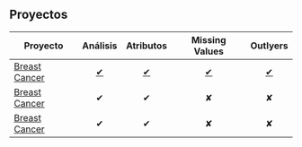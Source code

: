 ## Proyectos

| Proyecto                                     | Análisis   | Atributos | Missing Values | Outlyers |
|----------------------------------------------|:-----------:|:---------:|:-----------:|:-----------:|
| [Breast Cancer](./proyects/breast-cancer.md) | [✔](./proyects/breast-cancer.md#introduccion) | [✔](./proyects/breast-cancer.md#estudio-de-atributos) | [✔](./proyects/breast-cancer.md#missing-values) | [✔](./proyects/breast-cancer.md#outlyers) |
| [Breast Cancer](./proyects/breast-cancer.md) | ✔         | ✔        | ✘          | ✘         |
| [Breast Cancer](./proyects/breast-cancer.md) | ✔         | ✔        | ✘          | ✘         |


